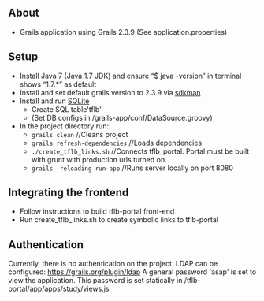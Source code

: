 About
-----
* Grails application using Grails 2.3.9 (See application.properties)


Setup
-----
* Install Java 7 (Java 1.7 JDK) and ensure “$ java -version” in terminal shows “1.7.*” as default
* Install and set default grails version to 2.3.9 via [sdkman](http://sdkman.io/install.html)
* Install and run [SQLite](https://www.sqlite.org/)
	* Create SQL table'tflb'
	* (Set DB configs in /grails-app/conf/DataSource.groovy) 
* In the project directory run:
	* ```grails clean``` //Cleans project
	* ```grails refresh-dependencies``` //Loads dependencies 
	* ```./create_tflb_links.sh``` 		//Connects tflb_portal. Portal must be built with grunt with production urls turned on.
	* ```grails -reloading run-app```	//Runs server locally on port 8080


Integrating the frontend
------------------------
* Follow instructions to build tflb-portal front-end 
* Run create_tflb_links.sh to create symbolic links to tflb-portal 


Authentication
---------------
Currently, there is no authentication on the project. LDAP can be configured: https://grails.org/plugin/ldap
A general password 'asap' is set to view the application. This password is set statically in /tflb-portal/app/apps/study/views.js


